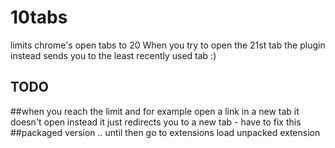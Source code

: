 10tabs
======

limits chrome's open tabs to 20
When you try to open the 21st tab the plugin instead sends you to the least recently used tab :)

TODO
----
##when you reach the limit and for example open a link in a new tab
it doesn't open instead it just redirects you to a new tab - have to fix this
##packaged version .. until then go to extensions load unpacked extension 
